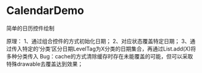 # CalendarDemo
简单的日历控件绘制

原理：
    1、通过组合控件的方式初始化日期；
    2、对应状态覆盖特定日期；
    3、通过传入特定的‘分类’区分日期LevelTag为X分类的日期集合，再通过List<LevelTag>.add(X)将多种分类传入
    Bug：cache的方式清除缓存时存在未能覆盖的可能，但可以采取特殊drawable去覆盖达到效果；
        
